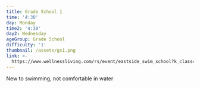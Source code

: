 ```yaml
---
title: Grade School 1
time: '4:30'
day: Monday
time2: '4:30'
day2: Wednesday
ageGroup: Grade School
difficulty: '1'
thumbnail: /assets/gs1.png
link: >-
  https://www.wellnessliving.com/rs/event/eastside_swim_school?k_class=93276&k_class_tab=10908
---
```

New to swimming, not comfortable in water
